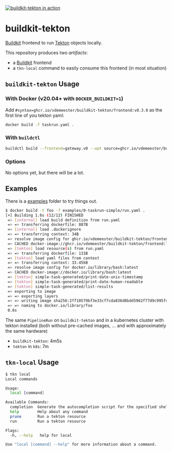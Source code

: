 [![buildkit-tekton in action](https://asciinema.org/a/469475.svg)](https://asciinema.org/a/469475)

# buildkit-tekton

[Buildkit](https://github.com/moby/buildkit) frontend to run
[Tekton](https://tekton.dev) objects locally.

This repository produces two *artifacts*:
- a [Buildkit](https://github.com/moby/buildkit) frontend
- a `tkn-local` command to easily consume this frontend (in most situation)

## `buildkit-tekton` Usage

### With Docker (v20.04+ with `DOCKER_BUILDKIT=1`)

Add `#syntax=ghcr.io/vdemeester/buildkit-tekton/frontend:v0.3.0` as the first
line of you tekton yaml:

```bash
docker build -f taskrun.yaml .
```

### With `buildctl`

```bash
buildctl build --frontend=gateway.v0 --opt source=ghcr.io/vdemeester/buildkit-tekton/frontend:v0.3.0 --local context=. --opt-filename=pipelienrun.yaml --local dockerfile=.
```

### Options

No options yet, but there will be a lot.

## Examples

There is a [examples](./examples) folder to try things out.

```bash
$ docker build -t foo -f examples/0-taskrun-simple/run.yaml .
[+] Building 1.6s (12/12) FINISHED
 => [internal] load build definition from run.yaml                                0.0s
 => => transferring dockerfile: 887B                                              0.0s
 => [internal] load .dockerignore                                                 0.0s
 => => transferring context: 34B                                                  0.0s
 => resolve image config for ghcr.io/vdemeester/buildkit-tekton/frontend:latest   0.0s
 => CACHED docker-image://ghcr.io/vdemeester/buildkit-tekton/frontend:latest      0.0s
 => [tekton] load resource(s) from run.yaml                                       0.0s
 => => transferring dockerfile: 131B                                              0.0s
 => [tekton] load yaml files from context                                         0.0s
 => => transferring context: 33.45kB                                              0.0s
 => resolve image config for docker.io/library/bash:latest                        0.0s
 => CACHED docker-image://docker.io/library/bash:latest                           0.0s
 => [tekton] simple-task-generated/print-date-unix-timestamp                      0.4s
 => [tekton] simple-task-generated/print-date-human-readable                      0.3s
 => [tekton] simple-task-generated/list-results                                   0.3s
 => exporting to image                                                            0.0s
 => => exporting layers                                                           0.0s
 => => writing image sha256:2ff10579bf3e33cf7cda836d8bdd5962f77d9c995fd342bf3b9e  0.0s
 => => naming to docker.io/library/foo
 0.0s
 ```

The same `PipelineRun` on `buildkit-tekton` and in a kubernetes
cluster with tekton installed (both without pre-cached images, … and
with approximately the same hardware)
- `buildkit-tekton`: 4m5s
- `tekton` in `k8s`: 7m

## `tkn-local` Usage

```bash
$ tkn local
Local commands

Usage:
  local [command]

Available Commands:
  completion  Generate the autocompletion script for the specified shell
  help        Help about any command
  prune       Run a tekton resource
  run         Run a tekton resource

Flags:
  -h, --help   help for local

Use "local [command] --help" for more information about a command.
```
